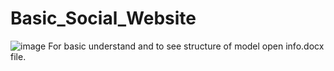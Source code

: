 # Basic_Social_Website
![image](https://user-images.githubusercontent.com/79803781/172414485-ee431c85-3544-4ac2-b852-52ee6a8f11ae.png)
For basic understand and to see structure of model open info.docx file.
